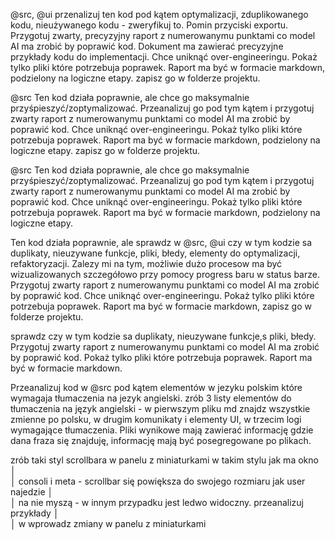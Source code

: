 @src, @ui przenalizuj ten kod pod kątem optymalizacji, zduplikowanego kodu, nieużywanego kodu - zweryfikuj to. Pomin przyciski exportu. Przygotuj zwarty, precyzyjny raport z numerowanymu punktami co model AI ma zrobić by poprawić kod. Dokument ma zawierać precyzyjne przykłady kodu do implementacji. Chce uniknąć over-engineeringu. Pokaż tylko pliki które potrzebuja poprawek. Raport ma być w formacie markdown, podzielony na logiczne etapy. zapisz go w folderze projektu.















@src Ten kod działa poprawnie, ale chce go maksymalnie przyśpieszyć/zoptymalizować. Przeanalizuj go pod tym kątem i przygotuj zwarty raport z numerowanymu punktami co model AI ma zrobić by poprawić kod. Chce uniknąć over-engineeringu. Pokaż tylko pliki które potrzebuja poprawek. Raport ma być w formacie markdown, podzielony na logiczne etapy. zapisz go w folderze projektu.




@src Ten kod działa poprawnie, ale chce go maksymalnie przyśpieszyć/zoptymalizować. Przeanalizuj go pod tym kątem i przygotuj zwarty raport z numerowanymu punktami co model AI ma zrobić by poprawić kod. Chce uniknąć over-engineeringu. Pokaż tylko pliki które potrzebuja poprawek. Raport ma być w formacie markdown, podzielony na logiczne etapy.


Ten kod działa poprawnie, ale sprawdz w @src, @ui czy w tym kodzie sa duplikaty, nieuzywane funkcje, pliki, błedy, elementy do optymalizacji, refaktoryzacji. Zalezy mi na tym, możliwie dużo procesow ma być wizualizowanych szczegółowo przy pomocy progress baru w status barze. Przygotuj zwarty raport z numerowanymu punktami co model AI ma zrobić by poprawić kod. Chce uniknąć over-engineeringu. Pokaż tylko pliki które potrzebuja poprawek. Raport ma być w formacie markdown, zapisz go w folderze projektu.

sprawdz czy w tym kodzie sa duplikaty, nieuzywane funkcje,s pliki, błedy. Przygotuj zwarty raport z numerowanymu punktami co model AI ma zrobić by poprawić kod. Pokaż tylko pliki które potrzebuja poprawek. Raport ma być w formacie markdown.

Przeanalizuj kod w @src pod kątem elementów w jezyku polskim które wymagaja tłumaczenia na jezyk angielski. zrób 3 listy elementów do tłumaczenia na język angielski - w pierwszym pliku md znajdz wszystkie zmienne po polsku, w drugim komunikaty i elementy UI, w trzecim logi wymagające tłumaczenia. Pliki wynikowe mają zawierać informację gdzie dana fraza się znajduję, informację mają być posegregowane po plikach.


zrób taki styl scrollbara w panelu z miniaturkami w takim stylu jak ma okno    │       
│    consoli i meta - scrollbar się powiększa do swojego rozmiaru jak user najedzie │       
│     na nie myszą - w innym przypadku jest ledwo widoczny. przeanalizuj przykłady  │       
│    w wprowadz zmiany w panelu z miniaturkami 